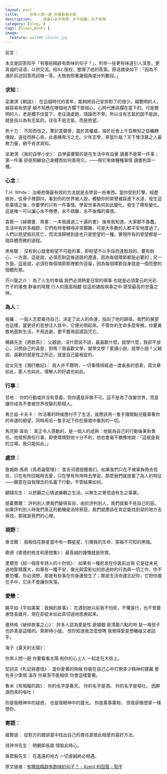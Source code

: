 ```yaml
---
layout: post  
title:     你來人間一趟 你要看看太陽
description:     就讓心永不倦憊，永不疏離，永不後悔
category: [blog, ]  
tags: [Views,Books ]  
image:
  feature: wal### lhaven.jpg
---
```


前言：

本文是回答知乎「有哪些精辟有韵味的句子？」，列举一些更有味道引人深思，更真诚的话语，以供交流。经Az.授权，整理了他的答案。原话摘录如下：「因為不滿於前述回答而試做一答。大致依照著幾個角度分列數段。」

### 求知：
梁漱溟《朝話》： 
在這個時代的青年，能夠把自己安排對了的很少。越聰明的人，越容易有慾望 越不知應在哪個地方擱下那個心。心時代應該擱在當下的。可是聰明的人，老是擱不住當下，老往遠處跑，煩躁而不寧。所以沒有志氣的固不能說，就是自以為有志氣的，往往不是志氣，而是慾望。

熊十力：
不知而信之，驚於其聲譽，震於其權威，熔於社會上千百無知之徒輾轉傳說，遂從而醉心焉，此愚賤卑污之尤。少年志學，寧當尓哉？天下惟浮慕之人最無力量，絕不肯求真知。

梁漱溟 《我的自學小史》：
自學最要緊的是在生活中有自覺 讀書不是第一件事；第一件事 卻是照顧自己身體而如何善用它。——用它來做種種事情 讀書則其一種。

### 心念：
T.H. White：
治療悲傷最有效的方法就是去學習一些東西。當你受到打擊，經歷挫折，從骨子裡顫抖，看到你的世界被人毀，體驗你的榮譽被踩進下水道，發生這些事情之後，你要學的只有一件事情。學習世事為何如此變化，發生了哪些變化。這是唯一可以讓心永不倦憊，永不疏離，永不後悔的事情。

袁筱一《赫爾曼．黑塞：一本我讀過二十遍的書》
後來我知道，大家都不愚蠢。生活中有許多細節，它們有時會顯得非常艱難，可是大多數的人都平安地度過了。人們以慾望抵抗死亡，而流浪歸根到底也只是慾望的一種。實現所有的慾望都是一個具體而微的過程。

黑格爾：
沒有耐心就會盼望不可能的事，即盼望不以手段而達取目的。要有耐心，一方面，這是說，必須忍耐這條道路的遼遠，因為每個環節都是必要的；另一方面，這是說，必須在每個環節那裡都作逗留，因為每個環節自身就是一個完整的個體形態。

芥川龍之介：
為了人生的幸福 我們必須熱愛日常的瑣事 也就是必須愛云的光彩 竹子的搖曳 群雀的喧聲 行人的面面相覷 從這些諸般瑣事之中 感受最高的甘露之味。

### 為人：
梭羅：
一個人怎麼看待自己，決定了此人的命運，指向了他的歸宿。我們的展望也這樣，當更好的思想注入其中，它便光明起來。不管你的生命多麼卑微，你要勇敢地面對生活，不用逃避，更不要用惡語詛咒它。

楊絳先生《將飲茶》：
父親說，沒什麼該不該，最喜歡什麼，就學什麼，我卻不放心，只問自己的喜愛，對嗎？我喜歡文學，就學文學？愛讀小說，就學小說？父親說，喜歡的就是性之所近，就是自己最相宜的。

從文先生《湘行散記》：
我人并不聰明，一切事情得經過一度長長的思索，寫文章如此，愛人也如此，理解人的好處也如此。

### 行事：
甘地：
你的行動或許沒有意義，但你還是非做不可。這不是為了改變世界，而是讓你成為不會被世界改變的那個人。

弗兰兹·卡夫卡：
你活著的時候應付不了生活，就應該用一隻手擋開點兒籠罩著你的命運的絕望，同時用另一隻手記下你在廢墟中看到的一切。

馬克斯·韋伯：
真正令人感動的，是一個人的成熟：他能為自己的行動後果負責任。他按照責任行事，即使環境對他十分不利，他也會毫不猶豫地說：「這就是我的立場，我只能如此。」

### 處世：
詹姆斯·馬奇《馬奇論管理》：
堂吉诃德提醒我们，如果我們只在不被辜負時去信任，只在有所回報時去愛，只在學有所用時去學習，那麼我們就放棄了為人的特征——願意在自我理念的名義下行動，不管結果如何。

顧隨先生：
以悲觀之心情過樂觀之生活。以無生之覺悟過有生之事業。

朋霍費爾：
評判別人使我們變得盲目，由於評判別人，我們就看不見自己的惡。如果評判別人時我們真正的動機是消除邪惡，我們就應該在肯定能找到惡的地方去尋找，那就是我們的心裡。

### 視野：
泰戈爾：
我相信在群星當中有一顆星星，引領我的生命，穿越不可知的黑暗。

歌德《歌德的格言和感想集》：
最真誠的慷慨就是欣賞。

里爾克《給一個青年詩人的十封信》：
如果有一種悲哀在你面前出現 它是從未見過地那樣廣大，如果有一種不安，像光與雲影似的掠過妳的行為與一切工作，你不要恐懼。你必須想，那是有些事在你身邊發生了；那是生活命運忘記你，它把你握在手中，它永不會讓你失落。

### 愛戀：
饒平如《平如美棠：我倆的故事》：
在遇到她以前我不怕死，不懼遠行，也不曾憂慮悠長歲月，現在卻從未如此真切過地思慮起來。

塞林格《破碎故事之心》：
許多人認為愛是性 是婚姻 是清晨六點的吻 是一堆孩子 也許真是這樣的。萊斯特小姐。 但你知道我怎麼想嗎 我覺得愛是想觸碰又收回手。

海子《夏天的太陽》：

你來人間一趟 
你要看看太陽 
和你的心上人 
一起走在大街上。

契訶夫《札記與書信》：
當你愛著的時候 你能在自己心中打開多少精神的寶藏 會有多少柔情 溫存 你甚至不能相信 你會這樣愛著。

魯米《有阻礙的路》：
你的名字是春天。
你的名字是酒。
你的名字是嘔吐，
因醉酒而來的嘔吐！

你是我眼神中的疑惑，
也是我眼神中的靈光。
你是萬事萬物，
但我卻像想家一樣想你。


### 寄語：
威爾遜：
從對方的錯誤當中找出自己的責任是彼此相愛的最好方法。

钱钟书先生：
明朝即長路 惜取此時心。

唐君毅先生：
在遙遠的地方 一切虔誠終必相遇。

原文链接：[有哪些精辟有韵味的句子？ - Azeril 的回答 - 知乎](http://www.zhihu.com/question/25437155/answer/47564855)











